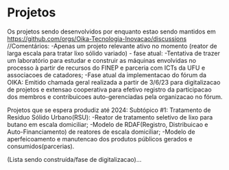 # Projetos

Os projetos sendo desenvolvidos por enquanto estao sendo mantidos em https://github.com/orgs/Oika-Tecnologia-Inovacao/discussions
//Comentários:
  -Apenas um projeto relevante ativo no momento (reator de larga escala para tratar lixo sólido variado) - fase atual: -Tentativa de trazer um laboratório para estudar e construir as máquinas envolvidas no processo à partir de recursos do FINEP e parceria com ICTs da UFU e associacoes de catadores;
  -Fase atual da implementacao do fórum da OIKA: Emitido chamada geral realizada a partir de 3/6/23 para digitalizacao de projetos e extensao cooperativa para efetivo registro da participacao dos membros e contribuicoes auto-gerenciadas pela organizacao no fórum.
  
 
  
  Projetos que se espera produdiz até 2024:
  Subtópico #1: Tratamento de Resíduo Sólido Urbano(RSU):
    -Reator de tratamento seletivo de lixo para butano em escala domiciliar;
    -Modelo de RDAF(Registro, Distribuicao e Auto-Financiamento) de reatores de escala domiciliar;
    -Modelo de aperfeicoamento e manutencao dos produtos públicos gerados e consumidos(parcerias).
 
 (Lista sendo construída/fase de digitalizacao)...
